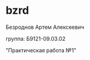 # bzrd
<p>Безроднов Артем Алексеевич</p>
<p>группа: Б9121-09.03.02</p>
<p>"Практическая работа №1"</p>
